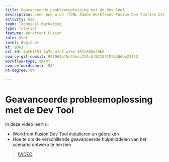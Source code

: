 ```yaml
---
title: Geavanceerde probleemoplossing met de Dev Tool
description: Leer hoe u de [!DNL Adobe Workfront Fusion Dev Tool]en bekijk de verschillende geavanceerde hulpprogramma's voor het ontwerpen van scenario's.
activity: use
team: Technical Marketing
type: Tutorial
feature: Workfront Fusion
role: User
level: Beginner
kt: 9061
exl-id: 4b2bf553-547d-4fc5-afbe-367e680b26b8
source-git-commit: 96f963bf5a44eac234cbf9215f19f6dddbe23143
workflow-type: tm+mt
source-wordcount: '54'
ht-degree: 0%

---
```


# Geavanceerde probleemoplossing met de Dev Tool

In deze video leert u:

* Workfront Fusion Dev Tool installeren en gebruiken
* Hoe te om de verschillende geavanceerde hulpmiddelen van het scenario ontwerp te herzien

>[!VIDEO](https://video.tv.adobe.com/v/335302/?quality=12)
